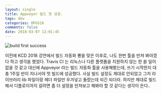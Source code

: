 ```yaml
---
layout: single
title: Appveyor 빌드 첫 성공.
tags: dev
categories: OPGS16
comments: false
date: 2018-03-07 12:01:45
---
```


![build first success](..\..\..\..\..\images\201803\07\appveyor.PNG)

이전에 KCD 2018 강연에서 빌드 자동화 뽕을 맞은 이후로, 나도 한번 툴을 만져 봐야겠다 하고 생각을 했었다. Travis CI 는 리눅스나 다른 플랫폼을 지원하지 않는 한 쓸 일이 없을 것 같고 대신에 Appveyor 라는 빌드 자동화 툴을 사용해봤는데, 쓰기 시작한지 대충 1주일 반이 지나서야 첫 빌드에 성공했다. 사실 빌드 설정도 제대로 안되었고 그저 라이브러리 lib 파일이랑 헤더 파일만 우겨넣고 돌렸는데 되긴 되더라. 하지만 제대로 빌드해서 디플로이까지 갈려면 좀 더 설정을 만져보고 해봐야 할 것 같다는 생각이 든다..